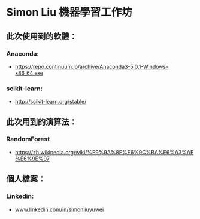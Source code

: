 # Simon Liu 機器學習工作坊

## 此次使用到的軟體：
### Anaconda:
- https://repo.continuum.io/archive/Anaconda3-5.0.1-Windows-x86_64.exe

### scikit-learn:
- http://scikit-learn.org/stable/

## 此次用到的演算法：

### RandomForest
- https://zh.wikipedia.org/wiki/%E9%9A%8F%E6%9C%BA%E6%A3%AE%E6%9E%97

## 個人檔案：
### Linkedin: 
- www.linkedin.com/in/simonliuyuwei
